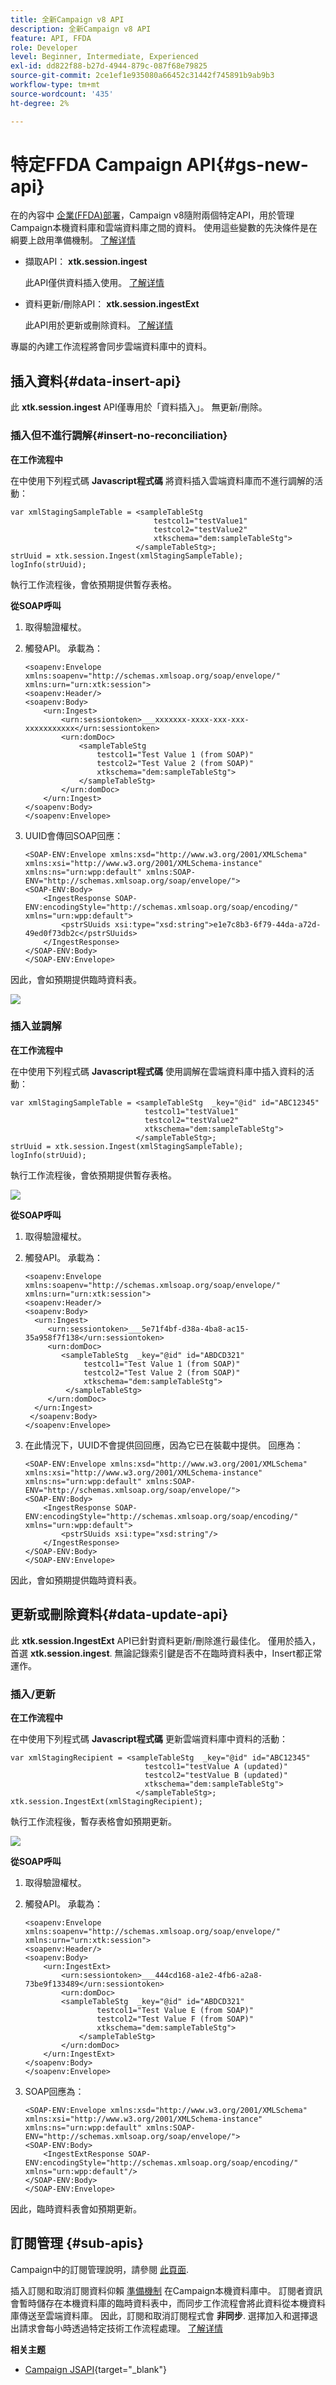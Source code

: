 ```yaml
---
title: 全新Campaign v8 API
description: 全新Campaign v8 API
feature: API, FFDA
role: Developer
level: Beginner, Intermediate, Experienced
exl-id: dd822f88-b27d-4944-879c-087f68e79825
source-git-commit: 2ce1ef1e935080a66452c31442f745891b9ab9b3
workflow-type: tm+mt
source-wordcount: '435'
ht-degree: 2%

---
```


# 特定FFDA Campaign API{#gs-new-api}

在的內容中 [企業(FFDA)部署](enterprise-deployment.md)，Campaign v8隨附兩個特定API，用於管理Campaign本機資料庫和雲端資料庫之間的資料。 使用這些變數的先決條件是在綱要上啟用準備機制。 [了解详情](staging.md)

* 擷取API： **xtk.session.ingest**

   此API僅供資料插入使用。 [了解详情](#data-insert-api)

* 資料更新/刪除API： **xtk.session.ingestExt**

   此API用於更新或刪除資料。 [了解详情](#data-update-api)

專屬的內建工作流程將會同步雲端資料庫中的資料。

## 插入資料{#data-insert-api}

此 **xtk.session.ingest** API僅專用於「資料插入」。 無更新/刪除。

### 插入但不進行調解{#insert-no-reconciliation}

**在工作流程中**

在中使用下列程式碼 **Javascript程式碼** 將資料插入雲端資料庫而不進行調解的活動：

```
var xmlStagingSampleTable = <sampleTableStg
                                testcol1="testValue1"
                                testcol2="testValue2"
                                xtkschema="dem:sampleTableStg">
                            </sampleTableStg>;
strUuid = xtk.session.Ingest(xmlStagingSampleTable);
logInfo(strUuid);
```

執行工作流程後，會依預期提供暫存表格。

**從SOAP呼叫**

1. 取得驗證權杖。
1. 觸發API。 承載為：

   ```
   <soapenv:Envelope xmlns:soapenv="http://schemas.xmlsoap.org/soap/envelope/" xmlns:urn="urn:xtk:session">
   <soapenv:Header/>
   <soapenv:Body>
       <urn:Ingest>
           <urn:sessiontoken>___xxxxxxx-xxxx-xxx-xxx-xxxxxxxxxxx</urn:sessiontoken>
           <urn:domDoc>
               <sampleTableStg
                   testcol1="Test Value 1 (from SOAP)"
                   testcol2="Test Value 2 (from SOAP)"
                   xtkschema="dem:sampleTableStg">
               </sampleTableStg>
           </urn:domDoc>
       </urn:Ingest>
   </soapenv:Body>
   </soapenv:Envelope>
   ```

1. UUID會傳回SOAP回應：

   ```
   <SOAP-ENV:Envelope xmlns:xsd="http://www.w3.org/2001/XMLSchema" xmlns:xsi="http://www.w3.org/2001/XMLSchema-instance" xmlns:ns="urn:wpp:default" xmlns:SOAP-ENV="http://schemas.xmlsoap.org/soap/envelope/">
   <SOAP-ENV:Body>
       <IngestResponse SOAP-ENV:encodingStyle="http://schemas.xmlsoap.org/soap/encoding/" xmlns="urn:wpp:default">
           <pstrSUuids xsi:type="xsd:string">e1e7c8b3-6f79-44da-a72d-49ed0f73db2c</pstrSUuids>
       </IngestResponse>
   </SOAP-ENV:Body>
   </SOAP-ENV:Envelope>
   ```

因此，會如預期提供臨時資料表。

![](assets/no-reconciliation.png)

### 插入並調解

**在工作流程中**

在中使用下列程式碼 **Javascript程式碼** 使用調解在雲端資料庫中插入資料的活動：

```
var xmlStagingSampleTable = <sampleTableStg  _key="@id" id="ABC12345"
                              testcol1="testValue1"
                              testcol2="testValue2"
                              xtkschema="dem:sampleTableStg">
                            </sampleTableStg>;         
strUuid = xtk.session.Ingest(xmlStagingSampleTable);
logInfo(strUuid);
```

執行工作流程後，會依預期提供暫存表格。

![](assets/with-reconciliation.png)


**從SOAP呼叫**

1. 取得驗證權杖。
1. 觸發API。 承載為：

   ```
   <soapenv:Envelope xmlns:soapenv="http://schemas.xmlsoap.org/soap/envelope/" xmlns:urn="urn:xtk:session">
   <soapenv:Header/>
   <soapenv:Body>
     <urn:Ingest>
        <urn:sessiontoken>___5e71f4bf-d38a-4ba8-ac15-35a958f7f138</urn:sessiontoken>
        <urn:domDoc>
           <sampleTableStg  _key="@id" id="ABDCD321"
                testcol1="Test Value 1 (from SOAP)"
                testcol2="Test Value 2 (from SOAP)"
                xtkschema="dem:sampleTableStg">
            </sampleTableStg>
        </urn:domDoc>
     </urn:Ingest>
    </soapenv:Body>
   </soapenv:Envelope>
   ```

1. 在此情況下，UUID不會提供回回應，因為它已在裝載中提供。 回應為：

   ```
   <SOAP-ENV:Envelope xmlns:xsd="http://www.w3.org/2001/XMLSchema" xmlns:xsi="http://www.w3.org/2001/XMLSchema-instance" xmlns:ns="urn:wpp:default" xmlns:SOAP-ENV="http://schemas.xmlsoap.org/soap/envelope/">
   <SOAP-ENV:Body>
       <IngestResponse SOAP-ENV:encodingStyle="http://schemas.xmlsoap.org/soap/encoding/" xmlns="urn:wpp:default">
           <pstrSUuids xsi:type="xsd:string"/>
       </IngestResponse>
   </SOAP-ENV:Body>
   </SOAP-ENV:Envelope>
   ```

因此，會如預期提供臨時資料表。

## 更新或刪除資料{#data-update-api}

此 **xtk.session.IngestExt** API已針對資料更新/刪除進行最佳化。 僅用於插入，首選 **xtk.session.ingest**. 無論記錄索引鍵是否不在臨時資料表中，Insert都正常運作。

### 插入/更新

**在工作流程中**

在中使用下列程式碼 **Javascript程式碼** 更新雲端資料庫中資料的活動：

```
var xmlStagingRecipient = <sampleTableStg  _key="@id" id="ABC12345"
                              testcol1="testValue A (updated)"
                              testcol2="testValue B (updated)"
                              xtkschema="dem:sampleTableStg">
                            </sampleTableStg>;
xtk.session.IngestExt(xmlStagingRecipient);
```

執行工作流程後，暫存表格會如預期更新。

![](assets/updated-data.png)

**從SOAP呼叫**

1. 取得驗證權杖。
1. 觸發API。 承載為：

   ```
   <soapenv:Envelope xmlns:soapenv="http://schemas.xmlsoap.org/soap/envelope/" xmlns:urn="urn:xtk:session">
   <soapenv:Header/>
   <soapenv:Body>
       <urn:IngestExt>
           <urn:sessiontoken>___444cd168-a1e2-4fb6-a2a8-73be9f133489</urn:sessiontoken>
           <urn:domDoc>
           <sampleTableStg  _key="@id" id="ABDCD321"
                   testcol1="Test Value E (from SOAP)"
                   testcol2="Test Value F (from SOAP)"
                   xtkschema="dem:sampleTableStg">
               </sampleTableStg>
           </urn:domDoc>
       </urn:IngestExt>
   </soapenv:Body>
   </soapenv:Envelope>
   ```

1. SOAP回應為：

   ```
   <SOAP-ENV:Envelope xmlns:xsd="http://www.w3.org/2001/XMLSchema" xmlns:xsi="http://www.w3.org/2001/XMLSchema-instance" xmlns:ns="urn:wpp:default" xmlns:SOAP-ENV="http://schemas.xmlsoap.org/soap/envelope/">
   <SOAP-ENV:Body>
       <IngestExtResponse SOAP-ENV:encodingStyle="http://schemas.xmlsoap.org/soap/encoding/" xmlns="urn:wpp:default"/>
   </SOAP-ENV:Body>
   </SOAP-ENV:Envelope>
   ```

因此，臨時資料表會如預期更新。

## 訂閱管理 {#sub-apis}

Campaign中的訂閱管理說明，請參閱 [此頁面](../start/subscriptions.md).

插入訂閱和取消訂閱資料仰賴 [準備機制](staging.md) 在Campaign本機資料庫中。 訂閱者資訊會暫時儲存在本機資料庫的臨時資料表中，而同步工作流程會將此資料從本機資料庫傳送至雲端資料庫。 因此，訂閱和取消訂閱程式會 **非同步**. 選擇加入和選擇退出請求會每小時透過特定技術工作流程處理。 [了解详情](replication.md#tech-wf)


**相关主题**

* [Campaign JSAPI](https://experienceleague.adobe.com/developer/campaign-api/api/p-1.html){target="_blank"}
